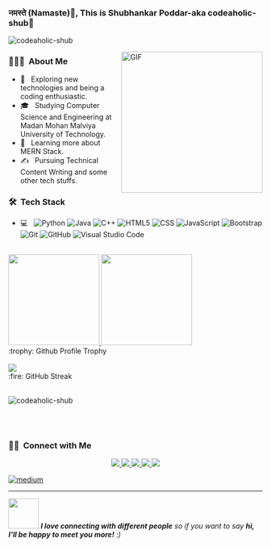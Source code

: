 ### नमस्ते (Namaste)🙏, This is Shubhankar Poddar-aka codeaholic-shub👋 
<p align="left"> <img src="https://komarev.com/ghpvc/?username=codeaholic-shub&label=Profile%20views&color=0e75b6&style=flat" alt="codeaholic-shub" /> </p>
 
<img align="right" alt="GIF" src="https://media.giphy.com/media/836HiJc7pgzy8iNXCn/giphy.gif" width="280px"/>
<h3> 👨🏻‍💻 &nbsp;About Me </h3>                                                                           


- 🤔 &nbsp; Exploring new technologies and being a coding enthusiastic.
- 🎓 &nbsp; Studying Computer Science and Engineering at Madan Mohan Malviya University of Technology.
- 🌱 &nbsp; Learning more about MERN Stack.
- ✍️ &nbsp; Pursuing Technical Content Writing and some other tech stuffs.

<h3> 🛠 &nbsp;Tech Stack</h3>

- 💻 &nbsp;
  ![Python](https://img.shields.io/badge/-Python-333333?style=flat&logo=python)
  ![Java](https://img.shields.io/badge/-Java-333333?style=flat&logo=Java&logoColor=007396)
  ![C++](https://img.shields.io/badge/-C++-333333?style=flat&logo=C%2B%2B&logoColor=00599C)
  ![HTML5](https://img.shields.io/badge/-HTML5-333333?style=flat&logo=HTML5)
  ![CSS](https://img.shields.io/badge/-CSS-333333?style=flat&logo=CSS3&logoColor=1572B6)
  ![JavaScript](https://img.shields.io/badge/-JavaScript-333333?style=flat&logo=javascript)
  ![Bootstrap](https://img.shields.io/badge/-Bootstrap-333333?style=flat&logo=bootstrap&logoColor=563D7C)
  ![Git](https://img.shields.io/badge/-Git-333333?style=flat&logo=git)
  ![GitHub](https://img.shields.io/badge/-GitHub-333333?style=flat&logo=github)
  ![Visual Studio Code](https://img.shields.io/badge/-Visual%20Studio%20Code-333333?style=flat&logo=visual-studio-code&logoColor=007ACC)
<br/>

<a href="https://github.com/codeaholic-shub">
  <img height="180em" src="https://github-readme-stats.vercel.app/api?username=codeaholic-shub&theme=buefy&show_icons=true" />
  <img height="180em" src="https://github-readme-stats.vercel.app/api/top-langs/?username=codeaholic-shub&theme=buefy&layout=compact" />
</a>

<br/>


<summary>:trophy: Github Profile Trophy</summary>
  <br/>
  <img src="https://github-profile-trophy.vercel.app/?username=codeaholic-shub&theme=monokai&row=1&no-frame=true&no-bg=true/">
  
  
  <summary>:fire: GitHub Streak</summary>
 <br>
<p><img align="center" src="https://github-readme-streak-stats.herokuapp.com/?user=codeaholic-shub&" alt="codeaholic-shub" /></p>
<br><br>


<h3> 🤝🏻 &nbsp;Connect with Me </h3>

<p align="center">
 
  <a href="https://www.linkedin.com/in/shubhankar-poddar-b58684193/">
    <img src="https://img.shields.io/badge/LinkedIn-%230077B5.svg?&style=flat-square&logo=linkedin&logoColor=white">
  </a>
 
  <a href="https://github.com/codeaholic-shub">
    <img src="https://img.shields.io/badge/Github-%230A0A0A.svg?&style=flat-square&logo=Github&logoColor=white">  
  </a>

  <a href="https://www.facebook.com/shubhankar.poddar.50/">
    <img src="https://img.shields.io/badge/Facebook-%231877F2.svg?&style=flat-square&logo=facebook&logoColor=white">  
  </a>
 
  <a href="https://www.instagram.com/_s_h_u_b_h_a_n_k_a_r/">
    <img src="https://img.shields.io/badge/Instagram-%23E4405F.svg?&style=flat-square&logo=instagram&logoColor=white">
  </a>

  <a href="https://twitter.com/ShubhankarPodd6">
    <img src="https://img.shields.io/badge/twitter-%230077D4.svg?&style=flat-square&logo=twitter&logoColor=white">
  </a>
 
  <a href="https://codeaholic-shub.medium.com/" target="_blank"><img src="https://img.shields.io/badge/medium-%230A0A0A.svg?&style=flat-square&logo=medium&logoColor=white" alt="medium"></a>
 </p>




---

<img src="https://media.giphy.com/media/LnQjpWaON8nhr21vNW/giphy.gif" width="60"> <em><b>I love connecting with different people</b> so if you want to say <b>hi, I'll be happy to meet you more!</b> :)</em>
